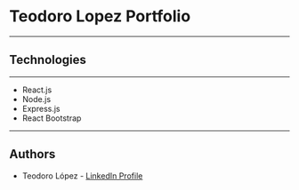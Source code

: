 # Teodoro Lopez Portfolio

---

## Technologies

---

- React.js
- Node.js
- Express.js
- React Bootstrap

---

## Authors

- Teodoro López - [LinkedIn Profile](https://www.linkedin.com/in/teodorolopezgarcia/)

